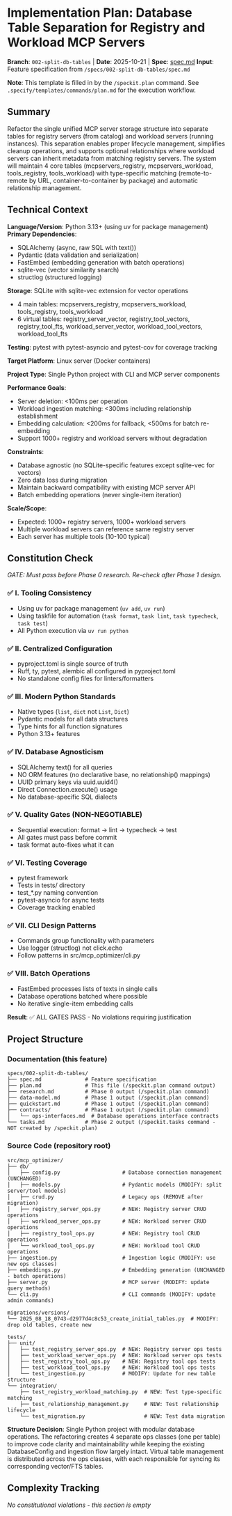 # Implementation Plan: Database Table Separation for Registry and Workload MCP Servers

**Branch**: `002-split-db-tables` | **Date**: 2025-10-21 | **Spec**: [spec.md](./spec.md)
**Input**: Feature specification from `/specs/002-split-db-tables/spec.md`

**Note**: This template is filled in by the `/speckit.plan` command. See `.specify/templates/commands/plan.md` for the execution workflow.

## Summary

Refactor the single unified MCP server storage structure into separate tables for registry servers (from catalog) and workload servers (running instances). This separation enables proper lifecycle management, simplifies cleanup operations, and supports optional relationships where workload servers can inherit metadata from matching registry servers. The system will maintain 4 core tables (mcpservers_registry, mcpservers_workload, tools_registry, tools_workload) with type-specific matching (remote-to-remote by URL, container-to-container by package) and automatic relationship management.

## Technical Context

**Language/Version**: Python 3.13+ (using uv for package management)
**Primary Dependencies**:
- SQLAlchemy (async, raw SQL with text())
- Pydantic (data validation and serialization)
- FastEmbed (embedding generation with batch operations)
- sqlite-vec (vector similarity search)
- structlog (structured logging)

**Storage**: SQLite with sqlite-vec extension for vector operations
- 4 main tables: mcpservers_registry, mcpservers_workload, tools_registry, tools_workload
- 6 virtual tables: registry_server_vector, registry_tool_vectors, registry_tool_fts, workload_server_vector, workload_tool_vectors, workload_tool_fts

**Testing**: pytest with pytest-asyncio and pytest-cov for coverage tracking

**Target Platform**: Linux server (Docker containers)

**Project Type**: Single Python project with CLI and MCP server components

**Performance Goals**:
- Server deletion: <100ms per operation
- Workload ingestion matching: <300ms including relationship establishment
- Embedding calculation: <200ms for fallback, <500ms for batch re-embedding
- Support 1000+ registry and workload servers without degradation

**Constraints**:
- Database agnostic (no SQLite-specific features except sqlite-vec for vectors)
- Zero data loss during migration
- Maintain backward compatibility with existing MCP server API
- Batch embedding operations (never single-item iteration)

**Scale/Scope**:
- Expected: 1000+ registry servers, 1000+ workload servers
- Multiple workload servers can reference same registry server
- Each server has multiple tools (10-100 typical)

## Constitution Check

*GATE: Must pass before Phase 0 research. Re-check after Phase 1 design.*

### ✅ I. Tooling Consistency
- Using uv for package management (`uv add`, `uv run`)
- Using taskfile for automation (`task format`, `task lint`, `task typecheck`, `task test`)
- All Python execution via `uv run python`

### ✅ II. Centralized Configuration
- pyproject.toml is single source of truth
- Ruff, ty, pytest, alembic all configured in pyproject.toml
- No standalone config files for linters/formatters

### ✅ III. Modern Python Standards
- Native types (`list`, `dict` not `List`, `Dict`)
- Pydantic models for all data structures
- Type hints for all function signatures
- Python 3.13+ features

### ✅ IV. Database Agnosticism
- SQLAlchemy text() for all queries
- NO ORM features (no declarative base, no relationship() mappings)
- UUID primary keys via uuid.uuid4()
- Direct Connection.execute() usage
- No database-specific SQL dialects

### ✅ V. Quality Gates (NON-NEGOTIABLE)
- Sequential execution: format → lint → typecheck → test
- All gates must pass before commit
- task format auto-fixes what it can

### ✅ VI. Testing Coverage
- pytest framework
- Tests in tests/ directory
- test_*.py naming convention
- pytest-asyncio for async tests
- Coverage tracking enabled

### ✅ VII. CLI Design Patterns
- Commands group functionality with parameters
- Use logger (structlog) not click.echo
- Follow patterns in src/mcp_optimizer/cli.py

### ✅ VIII. Batch Operations
- FastEmbed processes lists of texts in single calls
- Database operations batched where possible
- No iterative single-item embedding calls

**Result**: ✅ ALL GATES PASS - No violations requiring justification

## Project Structure

### Documentation (this feature)

```
specs/002-split-db-tables/
├── spec.md              # Feature specification
├── plan.md              # This file (/speckit.plan command output)
├── research.md          # Phase 0 output (/speckit.plan command)
├── data-model.md        # Phase 1 output (/speckit.plan command)
├── quickstart.md        # Phase 1 output (/speckit.plan command)
├── contracts/           # Phase 1 output (/speckit.plan command)
│   └── ops-interfaces.md  # Database operations interface contracts
└── tasks.md             # Phase 2 output (/speckit.tasks command - NOT created by /speckit.plan)
```

### Source Code (repository root)

```
src/mcp_optimizer/
├── db/
│   ├── config.py                    # Database connection management (UNCHANGED)
│   ├── models.py                    # Pydantic models (MODIFY: split server/tool models)
│   ├── crud.py                      # Legacy ops (REMOVE after migration)
│   ├── registry_server_ops.py       # NEW: Registry server CRUD operations
│   ├── workload_server_ops.py       # NEW: Workload server CRUD operations
│   ├── registry_tool_ops.py         # NEW: Registry tool CRUD operations
│   └── workload_tool_ops.py         # NEW: Workload tool CRUD operations
├── ingestion.py                     # Ingestion logic (MODIFY: use new ops classes)
├── embeddings.py                    # Embedding generation (UNCHANGED - batch operations)
├── server.py                        # MCP server (MODIFY: update query methods)
└── cli.py                           # CLI commands (MODIFY: update admin commands)

migrations/versions/
└── 2025_08_18_0743-d2977d4c8c53_create_initial_tables.py  # MODIFY: drop old tables, create new

tests/
├── unit/
│   ├── test_registry_server_ops.py  # NEW: Registry server ops tests
│   ├── test_workload_server_ops.py  # NEW: Workload server ops tests
│   ├── test_registry_tool_ops.py    # NEW: Registry tool ops tests
│   ├── test_workload_tool_ops.py    # NEW: Workload tool ops tests
│   └── test_ingestion.py            # MODIFY: Update for new table structure
└── integration/
    ├── test_registry_workload_matching.py  # NEW: Test type-specific matching
    ├── test_relationship_management.py     # NEW: Test relationship lifecycle
    └── test_migration.py                   # NEW: Test data migration
```

**Structure Decision**: Single Python project with modular database operations. The refactoring creates 4 separate ops classes (one per table) to improve code clarity and maintainability while keeping the existing DatabaseConfig and ingestion flow largely intact. Virtual table management is distributed across the ops classes, with each responsible for syncing its corresponding vector/FTS tables.

## Complexity Tracking

*No constitutional violations - this section is empty*

